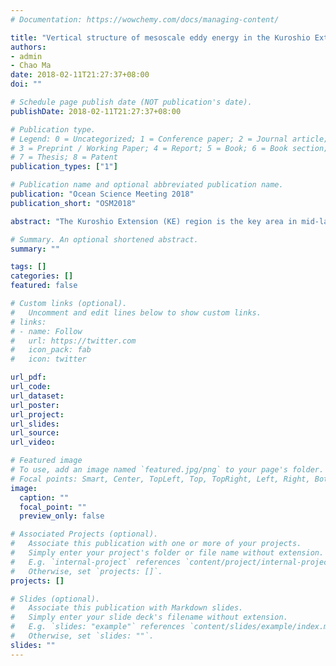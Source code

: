 ```yaml
---
# Documentation: https://wowchemy.com/docs/managing-content/

title: "Vertical structure of mesoscale eddy energy in the Kuroshio Extension region"
authors: 
- admin
- Chao Ma
date: 2018-02-11T21:27:37+08:00
doi: ""

# Schedule page publish date (NOT publication's date).
publishDate: 2018-02-11T21:27:37+08:00

# Publication type.
# Legend: 0 = Uncategorized; 1 = Conference paper; 2 = Journal article;
# 3 = Preprint / Working Paper; 4 = Report; 5 = Book; 6 = Book section;
# 7 = Thesis; 8 = Patent
publication_types: ["1"]

# Publication name and optional abbreviated publication name.
publication: "Ocean Science Meeting 2018"
publication_short: "OSM2018"

abstract: "The Kuroshio Extension (KE) region is the key area in mid-latitude ocean-atmosphere interaction where mesoscale eddies achieve their largest activity. The eddy-mean flow interaction here plays a critical role in Kuroshio meander dynamics. In the past, most researchers focused on the individual cases of mesoscale eddies, or eddies in sea surface using the satellite observations. In recent years, by applying the composite analysis of multiple data (such as satellite altimetry, Argo float data, mooring data), some universal eddy structures were proposed. However, the vertical structure of eddy energy is seldom emphasized. Adopting an automated eddy detection scheme to the OFES (OGCM for the Earth Simulator) high-resolution eddy resolving ocean simulation product during the period of 1990-1997, a three-dimensional eddy data set in KE region is developed. It includes information for 82080 individual eddies’ location, polarity, intensity, size, boundary, and trajectory at 54 vertical levels. Based on this data set, we analyze the vertical structure of eddy energy by calculating the energy budget during the generation, evolution and termination of the eddies’ life. We raise universal eddy energy vertical structures for cyclonic and anticyclonic eddies during the mean flow-eddy interaction processes. These findings are significant for a better understanding of the mechanism for the vertical structure of mesoscale eddies and the mean flow-eddy interaction processes."

# Summary. An optional shortened abstract.
summary: ""

tags: []
categories: []
featured: false

# Custom links (optional).
#   Uncomment and edit lines below to show custom links.
# links:
# - name: Follow
#   url: https://twitter.com
#   icon_pack: fab
#   icon: twitter

url_pdf:
url_code:
url_dataset:
url_poster:
url_project:
url_slides:
url_source:
url_video:

# Featured image
# To use, add an image named `featured.jpg/png` to your page's folder. 
# Focal points: Smart, Center, TopLeft, Top, TopRight, Left, Right, BottomLeft, Bottom, BottomRight.
image:
  caption: ""
  focal_point: ""
  preview_only: false

# Associated Projects (optional).
#   Associate this publication with one or more of your projects.
#   Simply enter your project's folder or file name without extension.
#   E.g. `internal-project` references `content/project/internal-project/index.md`.
#   Otherwise, set `projects: []`.
projects: []

# Slides (optional).
#   Associate this publication with Markdown slides.
#   Simply enter your slide deck's filename without extension.
#   E.g. `slides: "example"` references `content/slides/example/index.md`.
#   Otherwise, set `slides: ""`.
slides: ""
---
```


